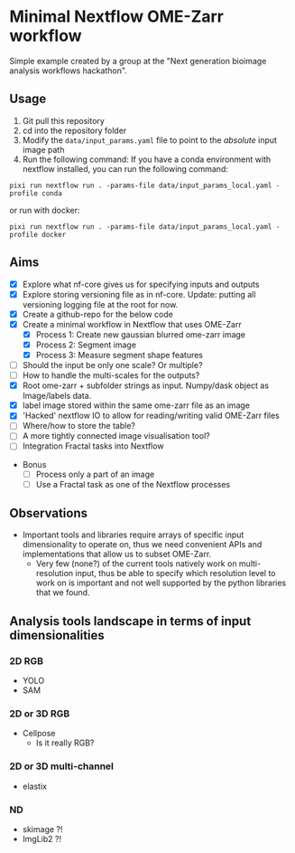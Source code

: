 # Minimal Nextflow OME-Zarr workflow

Simple example created by a group at the "Next generation bioimage analysis workflows hackathon".

## Usage

1. Git pull this repository
2. cd into the repository folder
3. Modify the `data/input_params.yaml` file to point to the _absolute_ input image path
4. Run the following command:
If you have a conda environment with nextflow installed, you can run the following command:

```console
pixi run nextflow run . -params-file data/input_params_local.yaml -profile conda
```

or run with docker:

```console
pixi run nextflow run . -params-file data/input_params_local.yaml -profile docker
```

## Aims

- [x] Explore what nf-core gives us for specifying inputs and outputs
- [x] Explore storing versioning file as in nf-core. Update: putting all versioning logging file at the root for now.
- [x] Create a github-repo for the below code
- [x] Create a minimal workflow in Nextflow that uses OME-Zarr
  - [x] Process 1: Create new gaussian blurred ome-zarr image
  - [x] Process 2: Segment image
  - [x] Process 3: Measure segment shape features
- [ ] Should the input be only one scale? Or multiple?
- [ ] How to handle the multi-scales for the outputs?
- [x] Root ome-zarr + subfolder strings as input. Numpy/dask object as Image/labels data.
- [x] label image stored within the same ome-zarr file as an image
- [x] 'Hacked' nextflow IO to allow for reading/writing valid OME-Zarr files
- [ ] Where/how to store the table?
- [ ] A more tightly connected image visualisation tool?
- [ ] Integration Fractal tasks into Nextflow

- Bonus
  - [ ] Process only a part of an image
  - [ ] Use a Fractal task as one of the Nextflow processes

## Observations

- Important tools and libraries require arrays of specific input dimensionality to operate on, thus we need convenient APIs and implementations that allow us to subset OME-Zarr.
  - Very few (none?) of the current tools natively work on multi-resolution input, thus be able to specify which resolution level to work on is important and not well supported by the python libraries that we found.

## Analysis tools landscape in terms of input dimensionalities

### 2D RGB  

- YOLO
- SAM

### 2D or 3D RGB  

- Cellpose
  - Is it really RGB?  

### 2D or 3D multi-channel

- elastix

### ND

- skimage ?!
- ImgLib2 ?!
